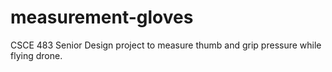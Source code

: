 # measurement-gloves

CSCE 483 Senior Design project to measure thumb and grip pressure while flying drone.
